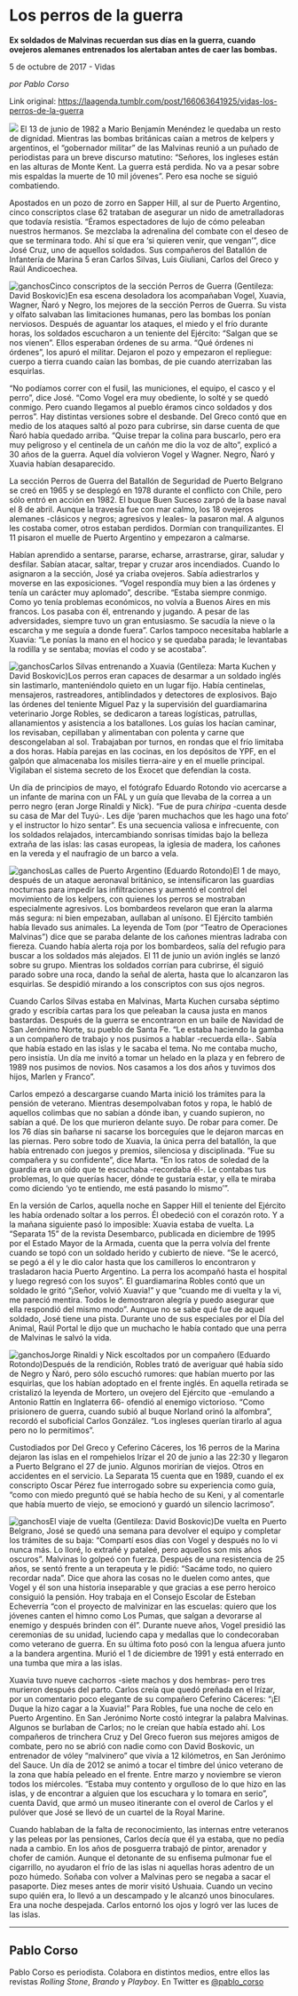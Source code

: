 # Los perros de la guerra

**Ex soldados de Malvinas recuerdan sus días en la guerra, cuando ovejeros alemanes entrenados los alertaban antes de caer las bombas.**

5 de octubre de 2017 - Vidas

_por Pablo Corso_

Link original: https://laagenda.tumblr.com/post/166063641925/vidas-los-perros-de-la-guerra

![](https://64.media.tumblr.com/82b91b7ae1cc447f9822298e9faffef6/tumblr_inline_pjzvbxq30D1t6q87u_500.jpg)
El 13 de junio de 1982 a Mario Benjamín Menéndez le quedaba un resto de dignidad. Mientras las bombas británicas caían a metros de kelpers y argentinos, el “gobernador militar” de las Malvinas reunió a un puñado de periodistas para un breve discurso matutino: “Señores, los ingleses están en las alturas de Monte Kent. La guerra está perdida. No va a pesar sobre mis espaldas la muerte de 10 mil jóvenes”. Pero esa noche se siguió combatiendo. 

Apostados en un pozo de zorro en Sapper Hill, al sur de Puerto Argentino, cinco conscriptos clase 62 trataban de asegurar un nido de ametralladoras que todavía resistía. “Éramos espectadores de lujo de cómo peleaban nuestros hermanos. Se mezclaba la adrenalina del combate con el deseo de que se terminara todo. Ahí sí que era ‘si quieren venir, que vengan’”, dice José Cruz, uno de aquellos soldados. Sus compañeros del Batallón de Infantería de Marina 5 eran Carlos Silvas, Luis Giuliani, Carlos del Greco y Raúl Andicoechea. 

![ganchos](https://64.media.tumblr.com/82b91b7ae1cc447f9822298e9faffef6/tumblr_inline_pjzvbxq30D1t6q87u_500.jpg)Cinco conscriptos de la sección Perros de Guerra (Gentileza: David Boskovic)En esa escena desoladora los acompañaban Vogel, Xuavia, Wagner, Ñaró y Negro, los mejores de la sección Perros de Guerra. Su vista y olfato salvaban las limitaciones humanas, pero las bombas los ponían nerviosos. Después de aguantar los ataques, el miedo y el frío durante horas, los soldados escucharon a un teniente del Ejército: “Salgan que se nos vienen”. Ellos esperaban órdenes de su arma. “Qué órdenes ni órdenes”, los apuró el militar. Dejaron el pozo y empezaron el repliegue: cuerpo a tierra cuando caían las bombas, de pie cuando aterrizaban las esquirlas. 

 “No podíamos correr con el fusil, las municiones, el equipo, el casco y el perro”, dice José. “Como Vogel era muy obediente, lo solté y se quedó conmigo. Pero cuando llegamos al pueblo éramos cinco soldados y dos perros”. Hay distintas versiones sobre el desbande. Del Greco contó que en medio de los ataques saltó al pozo para cubrirse, sin darse cuenta de que Ñaró había quedado arriba. “Quise trepar la colina para buscarlo, pero era muy peligroso y el centinela de un cañón me dio la voz de alto”, explicó a 30 años de la guerra. Aquel día volvieron Vogel y Wagner. Negro, Ñaró y Xuavia habían desaparecido. 

La sección Perros de Guerra del Batallón de Seguridad de Puerto Belgrano se creó en 1965 y se desplegó en 1978 durante el conflicto con Chile, pero sólo entró en acción en 1982. El buque Buen Suceso zarpó de la base naval el 8 de abril. Aunque la travesía fue con mar calmo, los 18 ovejeros alemanes -clásicos y negros; agresivos y leales- la pasaron mal. A algunos les costaba comer, otros estaban perdidos. Dormían con tranquilizantes. El 11 pisaron el muelle de Puerto Argentino y empezaron a calmarse. 

Habían aprendido a sentarse, pararse, echarse, arrastrarse, girar, saludar y desfilar. Sabían atacar, saltar, trepar y cruzar aros incendiados. Cuando lo asignaron a la sección, José ya criaba ovejeros. Sabía adiestrarlos y moverse en las exposiciones. “Vogel respondía muy bien a las órdenes y tenía un carácter muy aplomado”, describe. “Estaba siempre conmigo. Como yo tenía problemas económicos, no volvía a Buenos Aires en mis francos. Los pasaba con él, entrenando y jugando. A pesar de las adversidades, siempre tuvo un gran entusiasmo. Se sacudía la nieve o la escarcha y me seguía a donde fuera”. Carlos tampoco necesitaba hablarle a Xuavia: “Le ponías la mano en el hocico y se quedaba parada; le levantabas la rodilla y se sentaba; movías el codo y se acostaba”. 

![ganchos](https://64.media.tumblr.com/cb9a7646394962e246b1707d7cb5f6a4/tumblr_inline_pjzvbynASl1t6q87u_500.jpg)Carlos Silvas entrenando a Xuavia (Gentileza: Marta Kuchen y David Boskovic)Los perros eran capaces de desarmar a un soldado inglés sin lastimarlo, manteniéndolo quieto en un lugar fijo. Había centinelas, mensajeros, rastreadores, antiblindados y detectores de explosivos. Bajo las órdenes del teniente Miguel Paz y la supervisión del guardiamarina veterinario Jorge Robles, se dedicaron a tareas logísticas, patrullas, allanamientos y asistencia a los batallones. Los guías los hacían caminar, los revisaban, cepillaban y alimentaban con polenta y carne que descongelaban al sol. Trabajaban por turnos, en rondas que el frío limitaba a dos horas. Había parejas en las cocinas, en los depósitos de YPF, en el galpón que almacenaba los misiles tierra-aire y en el muelle principal. Vigilaban el sistema secreto de los Exocet que defendían la costa. 

Un día de principios de mayo, el fotógrafo Eduardo Rotondo vio acercarse a un infante de marina con un FAL y un guía que llevaba de la correa a un perro negro (eran Jorge Rinaldi y Nick). “Fue de pura *chiripa* -cuenta desde su casa de Mar del Tuyú-. Les dije ‘paren muchachos que les hago una foto’ y el instructor lo hizo sentar”. Es una secuencia valiosa e infrecuente, con los soldados relajados, intercambiando sonrisas tímidas bajo la belleza extraña de las islas: las casas europeas, la iglesia de madera, los cañones en la vereda y el naufragio de un barco a vela. 

![ganchos](https://64.media.tumblr.com/9132099c122329a09545eb070e6826fc/tumblr_inline_pjzvc08I0c1t6q87u_500.png)Las calles de Puerto Argentino (Eduardo Rotondo)El 1 de mayo, después de un ataque aeronaval británico, se intensificaron las guardias nocturnas para impedir las infiltraciones y aumentó el control del movimiento de los kelpers, con quienes los perros se mostraban especialmente agresivos. Los bombardeos revelaron que eran la alarma más segura: ni bien empezaban, aullaban al unísono. El Ejército también había llevado sus animales. La leyenda de Tom (por “Teatro de Operaciones Malvinas”) dice que se paraba delante de los cañones mientras ladraba con fiereza. Cuando había alerta roja por los bombardeos, salía del refugio para buscar a los soldados más alejados. El 11 de junio un avión inglés se lanzó sobre su grupo. Mientras los soldados corrían para cubrirse, él siguió parado sobre una roca, dando la señal de alerta, hasta que lo alcanzaron las esquirlas. Se despidió mirando a los conscriptos con sus ojos negros. 

Cuando Carlos Silvas estaba en Malvinas, Marta Kuchen cursaba séptimo grado y escribía cartas para los que peleaban la causa justa en manos bastardas. Después de la guerra se encontraron en un baile de Navidad de San Jerónimo Norte, su pueblo de Santa Fe. “Le estaba haciendo la gamba a un compañero de trabajo y nos pusimos a hablar -recuerda ella-. Sabía que había estado en las islas y le sacaba el tema. No me contaba mucho, pero insistía. Un día me invitó a tomar un helado en la plaza y en febrero de 1989 nos pusimos de novios. Nos casamos a los dos años y tuvimos dos hijos, Marlen y Franco”. 

Carlos empezó a descargarse cuando Marta inició los trámites para la pensión de veterano. Mientras desempolvaban fotos y ropa, le habló de aquellos colimbas que no sabían a dónde iban, y cuando supieron, no sabían a qué. De los que murieron delante suyo. De robar para comer. De los 76 días sin bañarse ni sacarse los borceguíes que le dejaron marcas en las piernas. Pero sobre todo de Xuavia, la única perra del batallón, la que había entrenado con juegos y premios, silenciosa y disciplinada. “Fue su compañera y su confidente”, dice Marta. “En los ratos de soledad de la guardia era un oído que te escuchaba -recordaba él-. Le contabas tus problemas, lo que querías hacer, dónde te gustaría estar, y ella te miraba como diciendo ‘yo te entiendo, me está pasando lo mismo’”. 

En la versión de Carlos, aquella noche en Sapper Hill el teniente del Ejército les había ordenado soltar a los perros. Él obedeció con el corazón roto. Y a la mañana siguiente pasó lo imposible: Xuavia estaba de vuelta. La “Separata 15” de la revista Desembarco, publicada en diciembre de 1995 por el Estado Mayor de la Armada, cuenta que la perra volvía del frente cuando se topó con un soldado herido y cubierto de nieve. “Se le acercó, se pegó a él y le dio calor hasta que los camilleros lo encontraron y trasladaron hacia Puerto Argentino. La perra los acompañó hasta el hospital y luego regresó con los suyos”. El guardiamarina Robles contó que un soldado le gritó “¡Señor, volvió Xuavia!” y que “cuando me di vuelta y la vi, me pareció mentira. Todos le demostraron alegría y puedo asegurar que ella respondió del mismo modo”. Aunque no se sabe qué fue de aquel soldado, José tiene una pista. Durante uno de sus especiales por el Día del Animal, Raúl Portal le dijo que un muchacho le había contado que una perra de Malvinas le salvó la vida. 

![ganchos](https://64.media.tumblr.com/45b713c75d5b913bd5930d7d35267ac3/tumblr_inline_pjzvc1sxvv1t6q87u_500.png)Jorge Rinaldi y Nick escoltados por un compañero (Eduardo Rotondo)Después de la rendición, Robles trató de averiguar qué había sido de Negro y Ñaró, pero sólo escuchó rumores: que habían muerto por las esquirlas, que los habían adoptado en el frente inglés. En aquella retirada se cristalizó la leyenda de Mortero, un ovejero del Ejército que -emulando a Antonio Rattín en Inglaterra 66- ofendió al enemigo victorioso. “Como prisionero de guerra, cuando subió al buque Norland orinó la alfombra”, recordó el suboficial Carlos González. “Los ingleses querían tirarlo al agua pero no lo permitimos”. 

Custodiados por Del Greco y Ceferino Cáceres, los 16 perros de la Marina dejaron las islas en el rompehielos Irízar el 20 de junio a las 22:30 y llegaron a Puerto Belgrano el 27 de junio. Algunos morirían de viejos. Otros en accidentes en el servicio. La Separata 15 cuenta que en 1989, cuando el ex conscripto Oscar Pérez fue interrogado sobre su experiencia como guía, “como con miedo preguntó qué se había hecho de su Keni, y al comentarle que había muerto de viejo, se emocionó y guardó un silencio lacrimoso”. 

![ganchos](https://64.media.tumblr.com/d0e48860e062030feeae0a65581a2823/tumblr_inline_pjzvc1Oyc31t6q87u_500.jpg)El viaje de vuelta (Gentileza: David Boskovic)De vuelta en Puerto Belgrano, José se quedó una semana para devolver el equipo y completar los trámites de su baja: “Compartí esos días con Vogel y después no lo vi nunca más. Lo lloré, lo extrañé y pataleé, pero aquellos son mis años oscuros”. Malvinas lo golpeó con fuerza. Después de una resistencia de 25 años, se sentó frente a un terapeuta y le pidió: “Sacáme todo, no quiero recordar nada”. Dice que ahora las cosas no le duelen como antes, que Vogel y él son una historia inseparable y que gracias a ese perro heroico consiguió la pensión. Hoy trabaja en el Consejo Escolar de Esteban Echeverría “con el proyecto de malvinizar en las escuelas: quiero que los jóvenes canten el himno como Los Pumas, que salgan a devorarse al enemigo y después brinden con él”. Durante nueve años, Vogel presidió las ceremonias de su unidad, luciendo capa y medallas que lo condecoraban como veterano de guerra. En su última foto posó con la lengua afuera junto a la bandera argentina. Murió el 1 de diciembre de 1991 y está enterrado en una tumba que mira a las islas. 

Xuavia tuvo nueve cachorros -siete machos y dos hembras- pero tres murieron después del parto. Carlos creía que quedó preñada en el Irízar, por un comentario poco elegante de su compañero Ceferino Cáceres: “¡El Duque la hizo cagar a la Xuavia!” Para Robles, fue una noche de celo en Puerto Argentino. En San Jerónimo Norte costó integrar la palabra Malvinas. Algunos se burlaban de Carlos; no le creían que había estado ahí. Los compañeros de trinchera Cruz y Del Greco fueron sus mejores amigos de combate, pero no se abrió con nadie como con David Boskovic, un entrenador de vóley “malvinero” que vivía a 12 kilómetros, en San Jerónimo del Sauce. Un día de 2012 se animó a tocar el timbre del único veterano de la zona que había peleado en el frente. Entre marzo y noviembre se vieron todos los miércoles. “Estaba muy contento y orgulloso de lo que hizo en las islas, y de encontrar a alguien que los escuchara y lo tomara en serio”, cuenta David, que armó un museo itinerante con el overol de Carlos y el pulóver que José se llevó de un cuartel de la Royal Marine. 

Cuando hablaban de la falta de reconocimiento, las internas entre veteranos y las peleas por las pensiones, Carlos decía que él ya estaba, que no pedía nada a cambio. En los años de posguerra trabajó de pintor, arenador y chofer de camión. Aunque el detonante de su enfisema pulmonar fue el cigarrillo, no ayudaron el frío de las islas ni aquellas horas adentro de un pozo húmedo. Soñaba con volver a Malvinas pero se negaba a sacar el pasaporte. Diez meses antes de morir visitó Ushuaia. Cuando un vecino supo quién era, lo llevó a un descampado y le alcanzó unos binoculares. Era una noche despejada. Carlos entornó los ojos y logró ver las luces de las islas. 

  




---

Pablo Corso
-----------

 Pablo Corso es periodista. Colabora en distintos medios, entre ellos las revistas *Rolling Stone*, *Brando* y *Playboy*. En Twitter es [@pablo\_corso](https://twitter.com/pablo_corso) 

